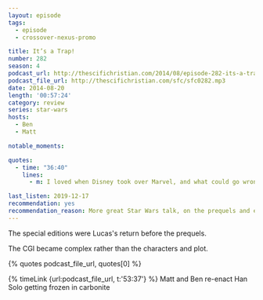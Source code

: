 ```yaml
---
layout: episode
tags:
  - episode
  - crossover-nexus-promo

title: It’s a Trap!
number: 282
season: 4
podcast_url: http://thescifichristian.com/2014/08/episode-282-its-a-trap/
podcast_file_url: http://thescifichristian.com/sfc/sfc0282.mp3
date: 2014-08-20
length: '00:57:24'
category: review
series: star-wars
hosts:
  - Ben
  - Matt

notable_moments: 

quotes:
  - time: "36:40"
    lines:
      - m: I loved when Disney took over Marvel, and what could go wrong with Disney taking over Star Wars.

last_listen: 2019-12-17
recommendation: yes
recommendation_reason: More great Star Wars talk, on the prequels and expanded universe
---
```

The special editions were Lucas's return before the prequels.

The CGI became complex rather than the characters and plot.

{% quotes podcast_file_url, quotes[0] %}

{% timeLink {url:podcast_file_url, t:'53:37'} %} Matt and Ben re-enact Han Solo getting frozen in carbonite